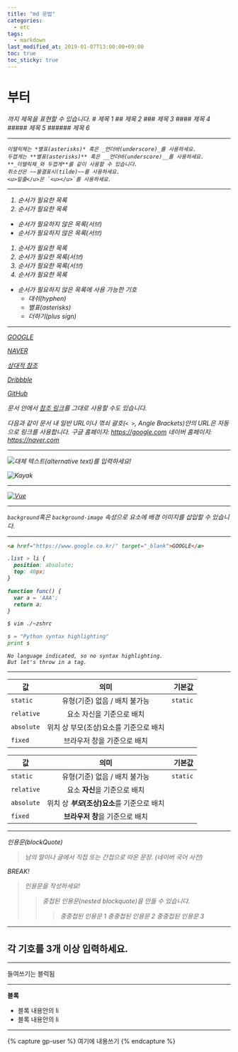 ```yaml
---
title: "md 문법"
categories:
  - etc
tags:
  - markdown
last_modified_at: 2019-01-07T13:00:00+09:00
toc: true
toc_sticky: true
---
```


<h1>부터 <h6>까지 제목을 표현할 수 있습니다.
# 제목 1
## 제목 2
### 제목 3
#### 제목 4
##### 제목 5
###### 제목 6

-----------------------
```
이텔릭체는 *별표(asterisks)* 혹은 _언더바(underscore)_를 사용하세요.
두껍게는 **별표(asterisks)** 혹은 __언더바(underscore)__를 사용하세요.
**_이텔릭체_와 두껍게**를 같이 사용할 수 있습니다.
취소선은 ~~물결표시(tilde)~~를 사용하세요.
<u>밑줄</u>은 `<u></u>`를 사용하세요.
```
-----------------

1. 순서가 필요한 목록
1. 순서가 필요한 목록
  - 순서가 필요하지 않은 목록(서브)
  - 순서가 필요하지 않은 목록(서브)
1. 순서가 필요한 목록
  1. 순서가 필요한 목록(서브)
  1. 순서가 필요한 목록(서브)
1. 순서가 필요한 목록

- 순서가 필요하지 않은 목록에 사용 가능한 기호
  - 대쉬(hyphen)
  * 별표(asterisks)
  + 더하기(plus sign)

--------------------

  [GOOGLE](https://google.com)

  [NAVER](https://naver.com "링크 설명(title)을 작성하세요.")

  [상대적 참조](../users/login)

  [Dribbble][Dribbble link]

  [GitHub][1]

  문서 안에서 [참조 링크]를 그대로 사용할 수도 있습니다.

  다음과 같이 문서 내 일반 URL이나 꺾쇠 괄호(`< >`, Angle Brackets)안의 URL은 자동으로 링크를 사용합니다.
  구글 홈페이지: https://google.com
  네이버 홈페이지: <https://naver.com>

  [Dribbble link]: https://dribbble.com
  [1]: https://github.com
  [참조 링크]: https://naver.com "네이버로 이동합니다!"

--------------------------------

![대체 텍스트(alternative text)를 입력하세요!](http://www.gstatic.com/webp/gallery/5.jpg "링크 설명(title)을 작성하세요.")

![Kayak][logo]

[logo]: http://www.gstatic.com/webp/gallery/2.jpg "To go kayaking."



---------------
[![Vue](/images/vue.png)](https://kr.vuejs.org/)

--------------------
`background`혹은 `background-image` 속성으로 요소에 배경 이미지를 삽입할 수 있습니다.


-------------------------------
```html
<a href="https://www.google.co.kr/" target="_blank">GOOGLE</a>
```

```css
.list > li {
  position: absolute;
  top: 40px;
}
```

```javascript
function func() {
  var a = 'AAA';
  return a;
}
```

```bash
$ vim ./~zshrc
```

```python
s = "Python syntax highlighting"
print s
```

```
No language indicated, so no syntax highlighting.
But let's throw in a tag.
```
---------------------------

| 값 | 의미 | 기본값 |
|---|:---:|---:|
| `static` | 유형(기준) 없음 / 배치 불가능 | `static` |
| `relative` | 요소 자신을 기준으로 배치 |  |
| `absolute` | 위치 상 부모(조상)요소를 기준으로 배치 |  |
| `fixed` | 브라우저 창을 기준으로 배치 |  |

값 | 의미 | 기본값
---|:---:|---:
`static` | 유형(기준) 없음 / 배치 불가능 | `static`
`relative` | 요소 **자신**을 기준으로 배치 |
`absolute` | 위치 상 **_부모_(조상)요소**를 기준으로 배치 |
`fixed` | **브라우저 창**을 기준으로 배치 |

------------------------------------
인용문(blockQuote)

> 남의 말이나 글에서 직접 또는 간접으로 따온 문장.
> _(네이버 국어 사전)_

BREAK!

> 인용문을 작성하세요!
>> 중첩된 인용문(nested blockquote)을 만들 수 있습니다.
>>> 중중첩된 인용문 1
>>> 중중첩된 인용문 2
>>> 중중첩된 인용문 3

-------------------------------
각 기호를 3개 이상 입력하세요.
---


---
들여쓰기는 블럭됨

---
**블록**
 - 블록 내용안의 li
 - 블록 내용안의 li  

---
{% capture gp-user %}
여기에 내용쓰기
{% endcapture %}
